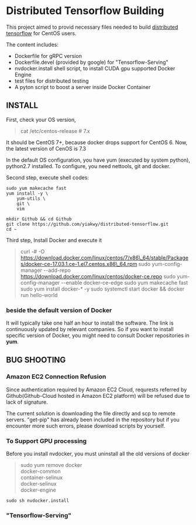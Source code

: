 Distributed Tensorflow Building
===============================

This project aimed to provid necessary files needed to build [distributed tensorflow](http://yiakwy.github.io/blog/2017/05/13/Tiny-Distributed-Tensorflow-&-OCI-Series2) for CentOS users.

The content includes:

- Dockerfile for gRPC version
- Dockerfile.devel \(provided by google\) for "Tensorflow-Serving"
- nvdocker.install shell script, to install CUDA gpu supported Docker Engine
- test files for distributed testing
- A pyton script to boost a server inside Docker Container

## INSTALL
First, check your OS version,

> cat /etc/centos-release # 7.x
 
It should be CentOS 7+, because docker drops support for CentOS 6. Now, the latest version of CenOS is 7.3

In the default OS configuration, you have yum \(executed by system python\), python2.7 installed. To configure, you need nettools, git and docker.

Second step, execute shell codes:
```
sudo yum makecache fast
yum install -y \
    yum-utils \
    git \
    vim

mkdir Github && cd Github
git clone https://github.com/yiakwy/distributed-tensorflow.git
cd ~
```
Third step, Install Docker and execute it

> curl -# -O https://download.docker.com/linux/centos/7/x86\_64/stable/Packages/docker-ce-17.03.1.ce-1.el7.centos.x86\_64.rpm
> sudo yum-config-manager --add-repo https://download.docker.com/linux/centos/docker-ce.repo
> sudo yum-config-manager --enable docker-ce-edge
> sudo yum makecache fast
> sudo yum install docker-\* -y
> sudo systemctl start docker && docker run hello-world

### beside the default version of Docker
It will typically take one half an hour to install the software. The link is continuously updated by relevant companies. So if you want to install specific version of Docker, you might need to consult Docker repositories in **yum**.

## BUG SHOOTING
### Amazon EC2 Connection Refusion
Since authentication required by Amazon EC2 Cloud, requrests referred by Github\(Github-Cloud hosted in Amazon EC2 platform\) will be refused due to lack of signature.

The current solution is downloading the file directly and scp to remote servers. "get-pip" has already been included in the repository but if you encounter more such errors, please download scripts by yourself.

### To Support GPU processing
Before you install nvdocker, you must uninstall all the old versions of docker

> sudo yum remove docker \
                  docker-common \
                  container-selinux \
                  docker-selinux \
                  docker-engine

``` shell
sudo sh nvdocker.install
```

### "Tensorflow-Serving"


